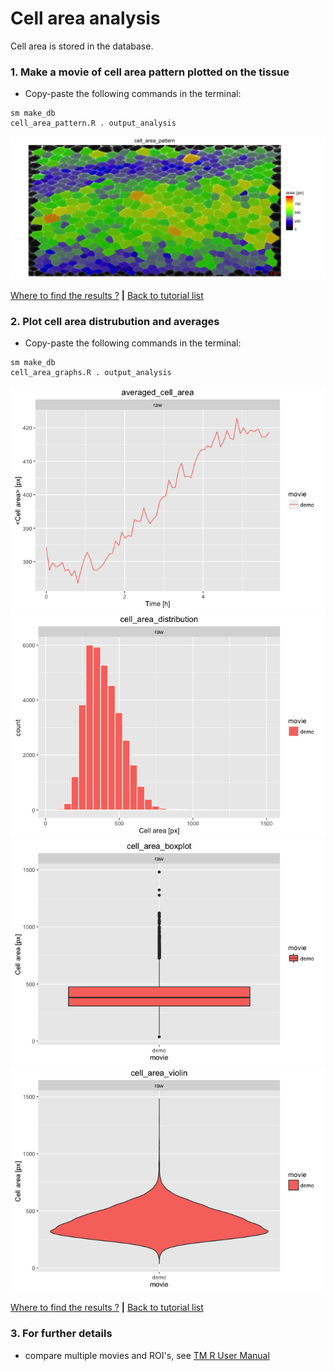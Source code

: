 
# Cell area analysis

Cell area is stored in the database.


### 1. Make a movie of cell area pattern plotted on the tissue

* Copy-paste the following commands in the terminal:

```
sm make_db 
cell_area_pattern.R . output_analysis
```

![](cell_area_files/figure-html/cell_area_pattern-1.png)

[Where to find the results ?](../tm_qs_example_data.md#4-look-at-the-results) **|** 
[Back to tutorial list](../tm_qs_example_data.md#3-select-the-analysis-you-are-interested-in)

### 2. Plot cell area distrubution and averages
* Copy-paste the following commands in the terminal:

```
sm make_db 
cell_area_graphs.R . output_analysis
```

![](cell_area_files/figure-html/cell_area_graphs-1.png)![](cell_area_files/figure-html/cell_area_graphs-2.png)![](cell_area_files/figure-html/cell_area_graphs-3.png)![](cell_area_files/figure-html/cell_area_graphs-4.png)

[Where to find the results ?](../tm_qs_example_data.md#4-look-at-the-results) **|** 
[Back to tutorial list](../tm_qs_example_data.md#3-select-the-analysis-you-are-interested-in)

### 3. For further details

* compare multiple movies and ROI's, see [TM R User Manual](https://mpicbg-scicomp.github.io/tissue_miner/tm_tutorial/R-tutorial.html#comparing-averaged-quantities-between-movies-and-rois)
